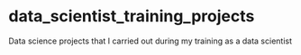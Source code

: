 # data_scientist_training_projects
Data science projects that I carried out during my training as a data scientist
